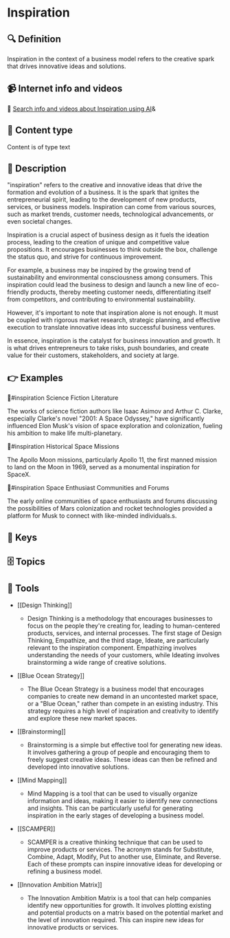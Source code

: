 
# Inspiration


## 🔍 Definition
Inspiration in the context of a business model refers to the creative spark that drives innovative ideas and solutions.


## 📹 Internet info and videos
🤖 [Search info and videos about Inspiration using AI](https://www.perplexity.ai/search?q=videos+about+Inspiration:+
)&

## 📰 Content type 
Content is of type text

## 📖 Description
"inspiration" refers to the creative and innovative ideas that drive the formation and evolution of a business. It is the spark that ignites the entrepreneurial spirit, leading to the development of new products, services, or business models. Inspiration can come from various sources, such as market trends, customer needs, technological advancements, or even societal changes.

Inspiration is a crucial aspect of business design as it fuels the ideation process, leading to the creation of unique and competitive value propositions. It encourages businesses to think outside the box, challenge the status quo, and strive for continuous improvement. 

For example, a business may be inspired by the growing trend of sustainability and environmental consciousness among consumers. This inspiration could lead the business to design and launch a new line of eco-friendly products, thereby meeting customer needs, differentiating itself from competitors, and contributing to environmental sustainability.

However, it's important to note that inspiration alone is not enough. It must be coupled with rigorous market research, strategic planning, and effective execution to translate innovative ideas into successful business ventures. 

In essence, inspiration is the catalyst for business innovation and growth. It is what drives entrepreneurs to take risks, push boundaries, and create value for their customers, stakeholders, and society at large.

## 👉 Examples

🦋#inspiration Science Fiction Literature

The works of science fiction authors like Isaac Asimov and Arthur C. Clarke, especially Clarke's novel "2001: A Space Odyssey," have significantly influenced Elon Musk's vision of space exploration and colonization, fueling his ambition to make life multi-planetary.

🦋#inspiration Historical Space Missions

The Apollo Moon missions, particularly Apollo 11, the first manned mission to land on the Moon in 1969, served as a monumental inspiration for SpaceX.

🦋#inspiration Space Enthusiast Communities and Forums

The early online communities of space enthusiasts and forums discussing the possibilities of Mars colonization and rocket technologies provided a platform for Musk to connect with like-minded individuals.s.



## 🔑 Keys



## 🗄️ Topics


## 🧰 Tools
- [[Design Thinking]]
  - Design Thinking is a methodology that encourages businesses to focus on the people they're creating for, leading to human-centered products, services, and internal processes. The first stage of Design Thinking, Empathize, and the third stage, Ideate, are particularly relevant to the inspiration component. Empathizing involves understanding the needs of your customers, while Ideating involves brainstorming a wide range of creative solutions.

- [[Blue Ocean Strategy]]
  - The Blue Ocean Strategy is a business model that encourages companies to create new demand in an uncontested market space, or a "Blue Ocean," rather than compete in an existing industry. This strategy requires a high level of inspiration and creativity to identify and explore these new market spaces.

- [[Brainstorming]]
  - Brainstorming is a simple but effective tool for generating new ideas. It involves gathering a group of people and encouraging them to freely suggest creative ideas. These ideas can then be refined and developed into innovative solutions.

- [[Mind Mapping]]
  - Mind Mapping is a tool that can be used to visually organize information and ideas, making it easier to identify new connections and insights. This can be particularly useful for generating inspiration in the early stages of developing a business model.

- [[SCAMPER]]
  - SCAMPER is a creative thinking technique that can be used to improve products or services. The acronym stands for Substitute, Combine, Adapt, Modify, Put to another use, Eliminate, and Reverse. Each of these prompts can inspire innovative ideas for developing or refining a business model.

- [[Innovation Ambition Matrix]]
  - The Innovation Ambition Matrix is a tool that can help companies identify new opportunities for growth. It involves plotting existing and potential products on a matrix based on the potential market and the level of innovation required. This can inspire new ideas for innovative products or services.
